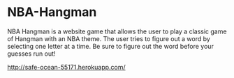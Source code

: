 # NBA-Hangman

NBA Hangman is a website game that allows the user to play a classic game of Hangman with an NBA theme.  The user tries to figure out a word by selecting one letter at a time.  Be sure to figure out the word before your guesses run out!

http://safe-ocean-55171.herokuapp.com/
